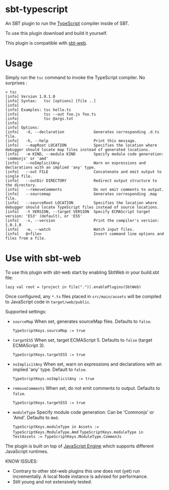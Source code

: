 sbt-typescript
================

An SBT plugin to run the [TypeScript](http://www.typescriptlang.org/) compiler inside of SBT.

To use this plugin download and build it yourself.

This plugin is compatible with [sbt-web](https://github.com/sbt/sbt-web).

Usage
=====

Simply run the `tsc` command to invoke the TypeScript compiler. No surprises :

```
> tsc
[info] Version 1.0.1.0
[info] Syntax:   tsc [options] [file ..]
[info]
[info] Examples: tsc hello.ts
[info]           tsc --out foo.js foo.ts
[info]           tsc @args.txt
[info]
[info] Options:
[info]   -d, --declaration             Generates corresponding .d.ts file.
[info]   -h, --help                    Print this message.
[info]   --mapRoot LOCATION            Specifies the location where debugger should locate map files instead of generated locations.
[info]   -m KIND, --module KIND        Specify module code generation: 'commonjs' or 'amd'
[info]   --noImplicitAny               Warn on expressions and declarations with an implied 'any' type.
[info]   --out FILE                    Concatenate and emit output to single file.
[info]   --outDir DIRECTORY            Redirect output structure to the directory.
[info]   --removeComments              Do not emit comments to output.
[info]   --sourcemap                   Generates corresponding .map file.
[info]   --sourceRoot LOCATION         Specifies the location where debugger should locate TypeScript files instead of source locations.
[info]   -t VERSION, --target VERSION  Specify ECMAScript target version: 'ES3' (default), or 'ES5'
[info]   -v, --version                 Print the compiler's version: 1.0.1.0
[info]   -w, --watch                   Watch input files.
[info]   @<file>                       Insert command line options and files from a file.
```

Use with sbt-web
================

To use this plugin with sbt-web start by enabling SbtWeb in your build.sbt file:

    lazy val root = (project in file(".")).enablePlugins(SbtWeb)

Once configured, any `*.ts` files placed in `src/main/assets` will be compiled to JavaScript code in `target/web/public`.

Supported settings:

* `sourceMap` When set, generates sourceMap files. Defaults to `false`.

  `TypeScriptKeys.sourceMap := true`

* `targetES5` When set, target ECMAScript 5. Defaults to `false` (target ECMAScript 3).

  `TypeScriptKeys.targetES5 := true`

* `noImplicitAny` When set, warn on expressions and declarations with an implied 'any' type. Default to `false`.

  `TypeScriptKeys.noImplicitAny := true`

* `removeComments` When set, do not emit comments to output. Defaults to `false`.

  `TypeScriptKeys.targetES5 := true`

* `moduleType` Specify module code generation: Can be 'Commonjs' or 'Amd'. Defaults to `Amd`.

  `TypeScriptKeys.moduleType in Assets := TypeScriptKeys.ModuleType.Amd`
  `TypeScriptKeys.moduleType in TestAssets := TypeScriptKeys.ModuleType.CommonJs`

The plugin is built on top of [JavaScript Engine](https://github.com/typesafehub/js-engine) which supports different JavaScript runtimes.

KNOW ISSUES:
* Contrary to other sbt-web plugins this one does not (yet) run incrementally. A local Node instance is advised for performance.
* Still young and not extensively tested.